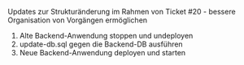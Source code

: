 Updates zur Strukturänderung im Rahmen von Ticket #20 - bessere Organisation von Vorgängen ermöglichen

1. Alte Backend-Anwendung stoppen und undeployen
2. update-db.sql gegen die Backend-DB ausführen
3. Neue Backend-Anwendung deployen und starten
